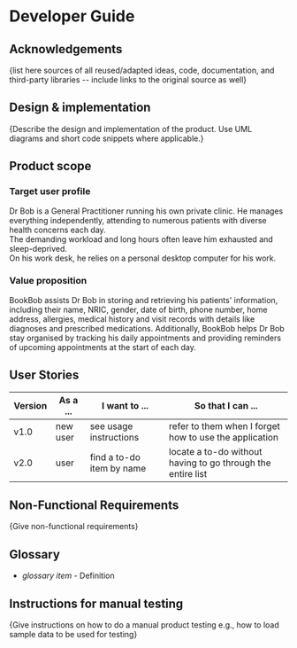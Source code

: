 # Developer Guide

## Acknowledgements

{list here sources of all reused/adapted ideas, code, documentation, and third-party libraries -- include links to the original source as well}

## Design & implementation

{Describe the design and implementation of the product. Use UML diagrams and short code snippets where applicable.}


## Product scope
### Target user profile
Dr Bob is a General Practitioner running his own private clinic.
He manages everything independently, attending to numerous patients with diverse health concerns each day.  
The demanding workload and long hours often leave him exhausted and sleep-deprived.  
On his work desk, he relies on a personal desktop computer for his work. 

### Value proposition
BookBob assists Dr Bob in storing and retrieving his patients' information, including their name, NRIC, gender, date of 
birth, phone number, home address, allergies, medical history and visit records with details like diagnoses and 
prescribed medications. Additionally, BookBob helps Dr Bob stay organised by tracking his daily appointments and 
providing reminders of upcoming appointments at the start of each day.

## User Stories

|Version| As a ... | I want to ... | So that I can ...|
|--------|----------|---------------|------------------|
|v1.0|new user|see usage instructions|refer to them when I forget how to use the application|
|v2.0|user|find a to-do item by name|locate a to-do without having to go through the entire list|

## Non-Functional Requirements

{Give non-functional requirements}

## Glossary

* *glossary item* - Definition

## Instructions for manual testing

{Give instructions on how to do a manual product testing e.g., how to load sample data to be used for testing}
